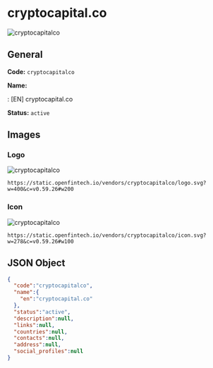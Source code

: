 
# cryptocapital.co 
![cryptocapitalco](https://static.openfintech.io/vendors/cryptocapitalco/logo.svg?w=400&c=v0.59.26#w200)  

## General 
 
**Code:** `cryptocapitalco` 
 
**Name:** 
 
:	[EN] cryptocapital.co 
 
**Status:** `active` 
 

## Images 

### Logo 
 
![cryptocapitalco](https://static.openfintech.io/vendors/cryptocapitalco/logo.svg?w=400&c=v0.59.26#w200)  

```
https://static.openfintech.io/vendors/cryptocapitalco/logo.svg?w=400&c=v0.59.26#w200
```  

### Icon 
 
![cryptocapitalco](https://static.openfintech.io/vendors/cryptocapitalco/icon.svg?w=278&c=v0.59.26#w100)  

```
https://static.openfintech.io/vendors/cryptocapitalco/icon.svg?w=278&c=v0.59.26#w100
```  

## JSON Object 

```json
{
  "code":"cryptocapitalco",
  "name":{
    "en":"cryptocapital.co"
  },
  "status":"active",
  "description":null,
  "links":null,
  "countries":null,
  "contacts":null,
  "address":null,
  "social_profiles":null
}
```  
